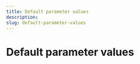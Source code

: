 ```yaml
---
title: Default parameter values
description: 
slug: default-parameter-values
---
```


# Default parameter values

